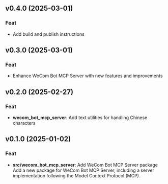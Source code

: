 ## v0.4.0 (2025-03-01)

### Feat

- Add build and publish instructions

## v0.3.0 (2025-03-01)

### Feat

- Enhance WeCom Bot MCP Server with new features and improvements

## v0.2.0 (2025-02-27)

### Feat

- **wecom_bot_mcp_server**: Add text utilities for handling Chinese characters

## v0.1.0 (2025-01-02)

### Feat

- **src/wecom_bot_mcp_server**: Add WeCom Bot MCP Server package Add a new package for WeCom Bot MCP Server, including a server implementation following the Model Context Protocol (MCP).
